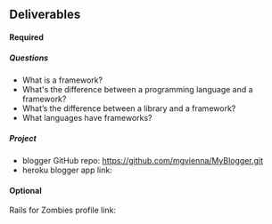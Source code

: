 ## Deliverables
#### Required
##### Questions
- What is a framework?
- What's the difference between a programming language and a framework?
- What’s the difference between a library and a framework?
- What languages have frameworks?

##### Project
- blogger GitHub repo: https://github.com/mgvienna/MyBlogger.git
- heroku blogger app link:

#### Optional
Rails for Zombies profile link:
